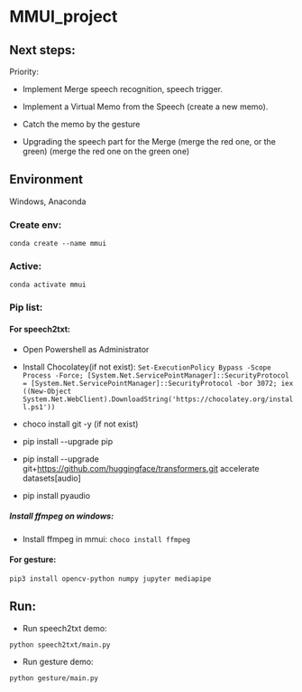 # MMUI_project

## Next steps:

Priority:

- Implement Merge speech recognition, speech trigger.

- Implement a Virtual Memo from the Speech (create a new memo).

- Catch the memo by the gesture 

- Upgrading the speech part for the Merge (merge the red one, or the green) (merge the red one on the green one)

## Environment

Windows, Anaconda

### Create env:

`conda create --name mmui`

### Active:

`conda activate mmui`

### Pip list:

#### For speech2txt:

- Open Powershell as Administrator

- Install Chocolatey(if not exist):
`Set-ExecutionPolicy Bypass -Scope Process -Force; [System.Net.ServicePointManager]::SecurityProtocol = [System.Net.ServicePointManager]::SecurityProtocol -bor 3072; iex ((New-Object System.Net.WebClient).DownloadString('https://chocolatey.org/install.ps1'))`

- choco install git -y (if not exist)

- pip install --upgrade pip

- pip install --upgrade git+https://github.com/huggingface/transformers.git accelerate datasets[audio]

- pip install pyaudio

##### Install ffmpeg on windows:

- Install ffmpeg in mmui:
`choco install ffmpeg`

#### For gesture:

`pip3 install opencv-python numpy jupyter mediapipe`

## Run:

- Run speech2txt demo:

`python speech2txt/main.py`

- Run gesture demo:

`python gesture/main.py`